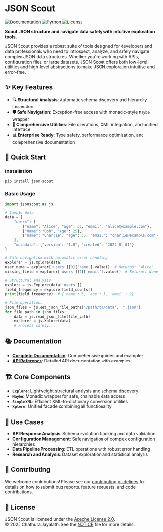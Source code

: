 # JSON Scout

[![Documentation](https://img.shields.io/badge/docs-live-brightgreen)](https://deamonpog.github.io/json-scout/)
[![Python](https://img.shields.io/badge/python-3.7+-blue.svg)](https://www.python.org/downloads/)
[![License](https://img.shields.io/badge/license-Apache%202.0-blue.svg)](./LICENSE)

**Scout JSON structure and navigate data safely with intuitive exploration tools.**

JSON Scout provides a robust suite of tools designed for developers and data professionals who need to introspect, analyze, and safely navigate complex JSON data structures. Whether you're working with APIs, configuration files, or large datasets, JSON Scout offers both low-level utilities and high-level abstractions to make JSON exploration intuitive and error-free.

## ✨ Key Features

- **🔍 Structural Analysis**: Automatic schema discovery and hierarchy inspection
- **🛡️ Safe Navigation**: Exception-free access with monadic-style `Maybe` wrapper
- **🔧 Comprehensive Utilities**: File operations, XML integration, and unified interface
- **📊 Enterprise Ready**: Type safety, performance optimization, and comprehensive documentation

## 🚀 Quick Start

### Installation

```bash
pip install json-scout
```

### Basic Usage

```python
import jsonscout as js

# Sample data
data = {
    "users": [
        {"name": "Alice", "age": 30, "email": "alice@example.com"},
        {"name": "Bob", "age": 25},
        {"name": "Charlie", "age": 35, "email": "charlie@example.com"}
    ],
    "metadata": {"version": "1.0", "created": "2024-01-01"}
}

# Safe navigation with automatic error handling
explorer = js.Xplore(data)
user_name = explorer['users'][0]['name'].value()  # Returns: "Alice"
missing_field = explorer['users'][1]['email'].value()  # Returns: None (no exception)

# Structural analysis
explore = js.Explore(data['users'])
field_frequency = explore.field_counts()
print(field_frequency)  # {'name': 3, 'age': 3, 'email': 2}

# File operations
json_files = js.get_json_file_paths('/path/to/data', '*.json')
for file_path in json_files:
    data = js.read_json_file(file_path)
    explorer = js.Xplore(data)
    # Process safely...
```

## 📚 Documentation

- **[Complete Documentation](https://deamonpog.github.io/json-scout/)**: Comprehensive guides and examples
- **[API Reference](https://deamonpog.github.io/json-scout/api/)**: Detailed API documentation with examples

## 🏗️ Core Components

- **`Explore`**: Lightweight structural analysis and schema discovery
- **`Maybe`**: Monadic wrapper for safe, chainable data access
- **`SimpleXML`**: Efficient XML-to-dictionary conversion utilities
- **`Xplore`**: Unified facade combining all functionality

## 🎯 Use Cases

- **API Response Analysis**: Schema evolution tracking and data validation
- **Configuration Management**: Safe navigation of complex configuration hierarchies
- **Data Pipeline Processing**: ETL operations with robust error handling
- **Research and Analysis**: Dataset exploration and statistical analysis

## 🤝 Contributing

We welcome contributions! Please see our [contributing guidelines](CONTRIBUTING.md) for details on how to submit bug reports, feature requests, and code contributions.

## 📄 License

JSON Scout is licensed under the [Apache License 2.0](./LICENSE).  
© 2025 Chathura Jayalath. See the [NOTICE](./NOTICE) file for more details.
